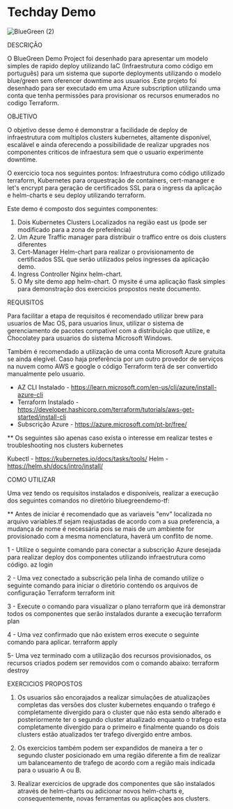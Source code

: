 # Techday Demo

![BlueGreen (2)](https://user-images.githubusercontent.com/44185718/199291691-6366871d-45e2-434f-868e-d30a0ba6fef1.png)


DESCRIÇÃO

O BlueGreen Demo Project foi desenhado para apresentar um modelo simples de rapido deploy utilizando IaC (Infraestrutura como código em português) para um sistema que suporte deployments utilizando o modelo blue/green sem oferencer downtime aos usuarios
.Este projeto foi desenhado para ser executado em uma Azure subscription utilizando uma conta que tenha permissões para provisionar os recursos enumerados no codigo Terraform.

OBJETIVO

O objetivo desse demo é demonstrar a facilidade de deploy de infraestrutura com multiplos clusters kubernetes, altamente disponível, escalável e ainda oferecendo a possibilidade de realizar upgrades nos componentes criticos de infraestura sem que o usuario experimente downtime. 

O exercicio toca nos seguintes pontos: Infraestrutura como código utilizado terraform, Kubernetes para orquestração de containers, cert-manager e let's encrypt para geração de certificados SSL para o ingress da aplicação e helm-charts e seu deploy utilizando terraform. 


Este demo é composto dos seguintes componentes:
1. Dois Kubernetes Clusters Localizados na região east us (pode ser modificado para a zona de preferência)
2. Um Azure Traffic manager para distribuir o traffico entre os dois clusters diferentes
3. Cert-Manager Helm-chart para realizar o provisionamento de certificados SSL que serão utilizados pelos ingresses da aplicação demo.
4. Ingress Controller Nginx helm-chart.
5. O My site demo app helm-chart. O mysite é uma aplicação flask simples para demonstração dos exercicios propostos neste documento. 


REQUISITOS

Para facilitar a etapa de requisitos é recomendado utilizar brew para usuarios de Mac OS, para usuarios linux, utilizar o sistema de gerenciamento de pacotes compativel com a distribuição que utilize, e Chocolatey para usuarios do sistema Microsoft Windows. 

Também é recomendado a utilização de uma conta Microsoft Azure gratuita se ainda elegível. Caso haja preferência por um outro provedor de serviços na nuvem como AWS e google o código Terraform terá de ser convertido manualmente pelo usuario.

* AZ CLI Instalado    - https://learn.microsoft.com/en-us/cli/azure/install-azure-cli
* Terraform Instalado - https://developer.hashicorp.com/terraform/tutorials/aws-get-started/install-cli
* Subscrição Azure    - https://azure.microsoft.com/pt-br/free/

** Os seguintes são apenas caso exista o interesse em realizar testes e troubleshooting nos clusters kubernetes

Kubectl - https://kubernetes.io/docs/tasks/tools/
Helm    - https://helm.sh/docs/intro/install/


COMO UTILIZAR

Uma vez tendo os requisitos instalados e disponíveis, realizar a execução dos seguintes comandos no diretório bluegreendemo-tf:

** Antes de iniciar é recomendado que as variaveis "env" localizada no arquivo variables.tf sejam reajustadas de acordo com a sua preferencia, a mudança de nome é necessária pois se mais de um ambiente for provisionado com a mesma nomenclatura, haverá um conflito de nome. 

1 - Utilize o seguinte comando para conectar a subscrição Azure desejada para realizar deploy dos componentes utilizando infraestrutura como código.
az login

2 - Uma vez conectado a subscrição pela linha de comando utilize o seguinte comando para iniciar o diretório contendo os arquivos de configuração Terraform
terraform init

3 - Execute o comando para visualizar o plano terraform que irá demonstrar todos os componentes que serão instalados durante a execução
terraform plan

4 - Uma vez confirmado que não existem erros execute o seguinte comando para aplicar.
terraform apply

5- Uma vez terminado com a utilização dos recursos provisionados, os recursos criados podem ser removidos com o comando abaixo:
terraform destroy

EXERCICIOS PROPOSTOS

1. Os usuarios são encorajados a realizar simulações de atualizações completas das versões dos cluster kubernetes enquando o trafego é completamente divergido para o cluster que não esta sendo alterado e posteriormente ter o segundo cluster atualizado enquanto o trafego esta completamente divergido para o primeiro e finalmente quando os dois clusters estão atualizados ter trafego divergido entre ambos. 

2. Os exercicios também podem ser expandidos de maneira a ter o segundo cluster posicionado em uma região diferente a fim de realizar um balanceamento de trafego de acordo com a região mais indicada para o usuario A ou B. 

3. Realizar exercicios de upgrade dos componentes que são instalados através de helm-charts ou adicionar novos helm-charts e, consequentemente, novas ferramentas ou aplicações aos clusters. 

